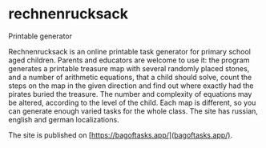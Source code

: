 
# rechnenrucksack

Printable generator

Rechnenrucksack is an online printable task generator for primary school aged children. Parents and educators are welcome to use it: the program generates a printable treasure map with several randomly placed stones, and a number of arithmetic equations, that a child should solve, count the steps on the map in the given direction and find out where exactly had the pirates buried the treasure. The number and complexity of equations may be altered, according to the level of the child. Each map is different, so you can generate enough varied tasks for the whole class. The site has russian, english and german localizations.

The site is published on [https://bagoftasks.app/](bagoftasks.app/).
